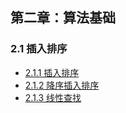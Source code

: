 ## 第二章：算法基础
### 2.1 插入排序
- [2.1.1 插入排序](211_Insertion_Sort.py)
- [2.1.2 降序插入排序](212_Revered_Insertion_Sort.py)
- [2.1.3 线性查找](213_Linear_Search.py)